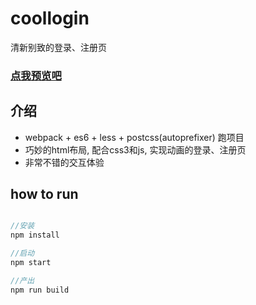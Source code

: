 # coollogin
清新别致的登录、注册页

### [点我预览吧](https://roonly.github.io/coollogin/)

## 介绍

-   webpack + es6 + less + postcss(autoprefixer) 跑项目
-   巧妙的html布局, 配合css3和js, 实现动画的登录、注册页
-   非常不错的交互体验

## how to run

```javascript

//安装
npm install  

//启动
npm start

//产出
npm run build

```
